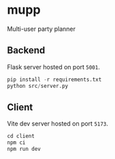 # mupp
Multi-user party planner

## Backend
Flask server hosted on port `5001`.
```python
pip install -r requirements.txt
python src/server.py
```

## Client
Vite dev server hosted on port `5173`.
```js
cd client
npm ci
npm run dev
```
